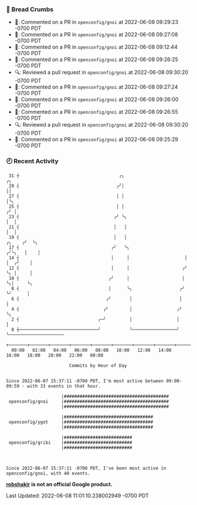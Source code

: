 ### 🍞 Bread Crumbs

 * 💬: Commented on a PR in  `openconfig/gnoi` at 2022-06-08 09:29:23 -0700 PDT
 * 💬: Commented on a PR in  `openconfig/gnoi` at 2022-06-08 09:27:08 -0700 PDT
 * 💬: Commented on a PR in  `openconfig/gnoi` at 2022-06-08 09:12:44 -0700 PDT
 * 💬: Commented on a PR in  `openconfig/gnoi` at 2022-06-08 09:26:25 -0700 PDT
 * 🔍: Reviewed a pull request in  `openconfig/gnoi` at 2022-06-08 09:30:20 -0700 PDT
 * 💬: Commented on a PR in  `openconfig/gnoi` at 2022-06-08 09:27:24 -0700 PDT
 * 💬: Commented on a PR in  `openconfig/gnoi` at 2022-06-08 09:26:00 -0700 PDT
 * 💬: Commented on a PR in  `openconfig/gnoi` at 2022-06-08 09:26:55 -0700 PDT
 * 🔍: Reviewed a pull request in  `openconfig/gnoi` at 2022-06-08 09:30:20 -0700 PDT
 * 💬: Commented on a PR in  `openconfig/gnoi` at 2022-06-08 09:25:29 -0700 PDT

### 🕘 Recent Activity
```
 31 ┼                                      ╭╮                                ╭╮
 29 ┤                                     ╭╯│                                ││
 27 ┤                                     │ │                                │╰╮
 25 ┤                                     │ │                               ╭╯ │
 23 ┤                                    ╭╯ ╰╮                              │  │
 21 ┤                                    │   │                              │  │
 19 ┤                                    │   │                       ╭╮    ╭╯  ╰╮
 17 ┤                                   ╭╯   ╰╮                     ╭╯╰╮   │    │
 14 ┤                                   │     │                     │  │  ╭╯    │
 12 ┤                                   │     │                    ╭╯  ╰╮ │     │
 10 ┤                                  ╭╯     │                    │    ╰╮│     ╰╮
  8 ┤                                  │      ╰╮                  ╭╯     ╰╯      │
  6 ┤                                 ╭╯       │                  │              │
  4 ┤                                ╭╯        │                 ╭╯              ╰╮
  2 ┤                              ╭─╯         │                 │                │
  0 ┼──────────────────────────────╯           ╰─────────────────╯                ╰─────────────────────
    +───────+───────+───────+───────+───────+───────+───────+───────+───────+───────+───────+───────+────
  00:00   02:00   04:00   06:00   08:00   10:00   12:00   14:00   16:00   18:00   20:00   22:00   00:00   

						Commits by Hour of Day


Since 2022-06-07 15:37:11 -0700 PDT, I'm most active between 09:00-09:59 - with 33 events in that hour.

```



```
                     |########################################
 openconfig/gnoi     |########################################
                     |########################################

                     |##################################
 openconfig/ygot     |##################################
                     |##################################

                     |##########################
 openconfig/gribi    |##########################
                     |##########################



Since 2022-06-07 15:37:11 -0700 PDT, I've been most active in openconfig/gnoi, with 40 events.

```
**[robshakir](mailto:robjs@google.com) is not an official Google product.**  


Last Updated: 2022-06-08 11:01:10.238002949 -0700 PDT
